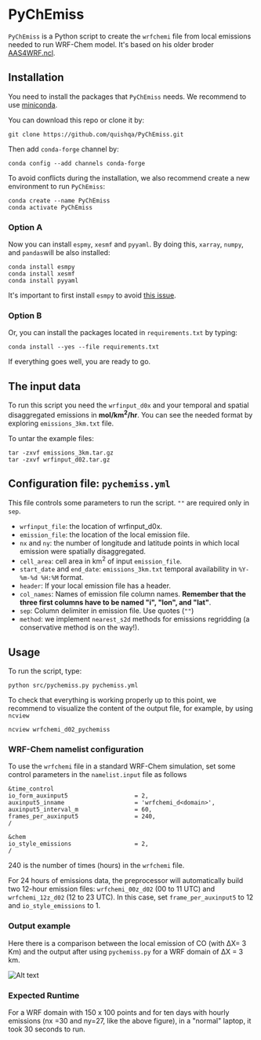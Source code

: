 # PyChEmiss

`PyChEmiss` is a Python script to create the `wrfchemi` file from local emissions needed to run WRF-Chem model. It's based on his older broder [AAS4WRF.ncl](https://github.com/alvv1986/AAS4WRF).


## Installation

You need to install the packages that `PyChEmiss` needs. We recommend to use
[miniconda](https://docs.conda.io/en/latest/miniconda.html).

You can download this repo or clone it by:

```
git clone https://github.com/quishqa/PyChEmiss.git
```

Then add `conda-forge` channel by:

```
conda config --add channels conda-forge
```

To avoid conflicts during the installation, we also recommend create a new environment to run `PyChEmiss`:

```
conda create --name PyChEmiss
conda activate PyChEmiss
```


### Option A

Now you can install `espmy`, `xesmf` and `pyyaml`. By doing this, `xarray`,
`numpy`,  and `pandas`will be also installed:

```
conda install esmpy
conda install xesmf
conda install pyyaml
```

It's important to first install `esmpy` to avoid [this issue](https://github.com/JiaweiZhuang/xESMF/issues/47#issuecomment-593322288).


### Option B
Or, you can install the packages located in `requirements.txt` by typing:

```
conda install --yes --file requirements.txt
```

If everything goes well, you are ready to go.

## The input data
To run this script you need the `wrfinput_d0x` and your temporal and spatial disaggregated emissions in **mol/km<sup>2</sup>/hr**. You can see the needed format by exploring `emissions_3km.txt` file.

To untar the example files:
```
tar -zxvf emissions_3km.tar.gz
tar -zxvf wrfinput_d02.tar.gz
```

## Configuration file: `pychemiss.yml`
This file controls some parameters to run the script. `""` are required only in `sep`.
* `wrfinput_file`: the location of wrfinput_d0x.
* `emission_file`: the location of the local emission file.
* `nx` and `ny`: the number of longitude and latitude points in which local emission were spatially disaggregated.
* `cell_area`: cell area in km<sup>2</sup> of input `emission_file`.
* `start_date` and `end_date`: `emissions_3km.txt` temporal availability in `%Y-%m-%d %H:%M` format.
* `header`: If your local emission file has a header.
* `col_names`: Names of emission file column names. **Remember that the three
first columns have to be named "i", "lon", and "lat"**.
* `sep`: Column delimiter in emission file. Use quotes (`""`)
* `method`: we implement `nearest_s2d` methods for emissions regridding
(a conservative method is on the way!).

## Usage

To run the script, type:
```
python src/pychemiss.py pychemiss.yml
```

To check that everything is working properly up to this point, we recommend to visualize the content of the output file, for example, by using `ncview`
```
ncview wrfchemi_d02_pychemiss
```

### WRF-Chem namelist configuration

To use the `wrfchemi` file in a standard WRF-Chem simulation, set some control parameters in the `namelist.input` file as follows
```
&time_control
io_form_auxinput5                   = 2,
auxinput5_inname                    = 'wrfchemi_d<domain>',
auxinput5_interval_m                = 60,
frames_per_auxinput5                = 240,
/

&chem
io_style_emissions                  = 2,
/
```

240 is the number of times (hours) in the `wrfchemi` file.

For 24 hours of emissions data, the preprocessor will automatically build two 12-hour emission files: `wrfchemi_00z_d02` (00 to 11 UTC) and `wrfchemi_12z_d02` (12 to 23 UTC). In this case, set `frame_per_auxinput5` to 12 and `io_style_emissions` to 1.

### Output example
Here there is a comparison between the local emission of CO (with &Delta;X= 3 Km) and the
output after using `pychemiss.py` for a WRF domain of &Delta;X = 3 km.

![Alt text](./pychemiss_example.svg)

### Expected Runtime

For a WRF domain with 150 x 100 points and for ten days with hourly emissions  (nx =30 and ny=27, like the above figure), in a "normal" laptop, it took 30 seconds to run.

